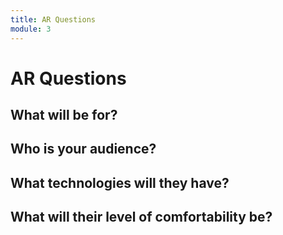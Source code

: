 ```yaml
---
title: AR Questions
module: 3
---
```


# AR Questions

## What will be for?

## Who is your audience?

## What technologies will they have?

## What will their level of comfortability be?


